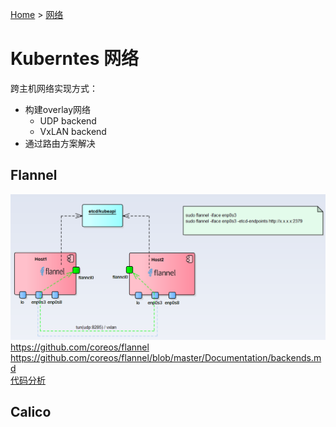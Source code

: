 [Home](/) > [网络](network/)
# Kuberntes 网络

跨主机网络实现方式：
* 构建overlay网络
    * UDP backend
    * VxLAN backend
* 通过路由方案解决

## Flannel
![](img/flannel.png)
https://github.com/coreos/flannel   
https://github.com/coreos/flannel/blob/master/Documentation/backends.md  
[代码分析](program/code/flannel)

## Calico



